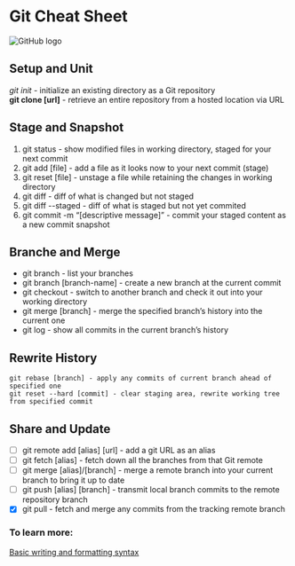 # Git Cheat Sheet

![GitHub logo](https://lthub.ubc.ca/files/2021/06/GitHub-Logo.png)

## Setup and Unit
_git init_ - initialize an existing directory as a Git repository  
**git clone [url]** - retrieve an entire repository from a hosted location via URL

## Stage and Snapshot
1. git status - show modified files in working directory, staged for your next commit
2. git add [file] - add a file as it looks now to your next commit (stage)
3. git reset [file] - unstage a file while retaining the changes in working directory
4. git diff - diff of what is changed but not staged
5. git diff --staged - diff of what is staged but not yet commited
6. git commit -m “[descriptive message]” - commit your staged content as a new commit snapshot

## Branche and Merge
+ git branch - list your branches
+ git branch [branch-name] - create a new branch at the current commit
+ git checkout - switch to another branch and check it out into your working directory
+ git merge [branch] - merge the specified branch’s history into the current one
+ git log - show all commits in the current branch’s history

## Rewrite History
`git rebase [branch] - apply any commits of current branch ahead of specified one`  
`git reset --hard [commit] - clear staging area, rewrite working tree from specified commit`

## Share and Update
- [ ] git remote add [alias] [url] - add a git URL as an alias
- [ ] git fetch [alias] - fetch down all the branches from that Git remote
- [ ] git merge [alias]/[branch] - merge a remote branch into your current branch to bring it up to date
- [ ] git push [alias] [branch] - transmit local branch commits to the remote repository branch
- [x] git pull - fetch and merge any commits from the tracking remote branch

### To learn more:
[Basic writing and formatting syntax](https://docs.github.com/en/get-started/writing-on-github/getting-started-with-writing-and-formatting-on-github/basic-writing-and-formatting-syntax)

